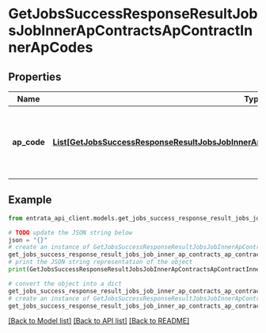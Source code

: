 # GetJobsSuccessResponseResultJobsJobInnerApContractsApContractInnerApCodes


## Properties

Name | Type | Description | Notes
------------ | ------------- | ------------- | -------------
**ap_code** | [**List[GetJobsSuccessResponseResultJobsJobInnerApContractsApContractInnerApCodesApCodeInner]**](GetJobsSuccessResponseResultJobsJobInnerApContractsApContractInnerApCodesApCodeInner.md) | A list of accounts payable codes associated with the AP contract. | 

## Example

```python
from entrata_api_client.models.get_jobs_success_response_result_jobs_job_inner_ap_contracts_ap_contract_inner_ap_codes import GetJobsSuccessResponseResultJobsJobInnerApContractsApContractInnerApCodes

# TODO update the JSON string below
json = "{}"
# create an instance of GetJobsSuccessResponseResultJobsJobInnerApContractsApContractInnerApCodes from a JSON string
get_jobs_success_response_result_jobs_job_inner_ap_contracts_ap_contract_inner_ap_codes_instance = GetJobsSuccessResponseResultJobsJobInnerApContractsApContractInnerApCodes.from_json(json)
# print the JSON string representation of the object
print(GetJobsSuccessResponseResultJobsJobInnerApContractsApContractInnerApCodes.to_json())

# convert the object into a dict
get_jobs_success_response_result_jobs_job_inner_ap_contracts_ap_contract_inner_ap_codes_dict = get_jobs_success_response_result_jobs_job_inner_ap_contracts_ap_contract_inner_ap_codes_instance.to_dict()
# create an instance of GetJobsSuccessResponseResultJobsJobInnerApContractsApContractInnerApCodes from a dict
get_jobs_success_response_result_jobs_job_inner_ap_contracts_ap_contract_inner_ap_codes_from_dict = GetJobsSuccessResponseResultJobsJobInnerApContractsApContractInnerApCodes.from_dict(get_jobs_success_response_result_jobs_job_inner_ap_contracts_ap_contract_inner_ap_codes_dict)
```
[[Back to Model list]](../README.md#documentation-for-models) [[Back to API list]](../README.md#documentation-for-api-endpoints) [[Back to README]](../README.md)


